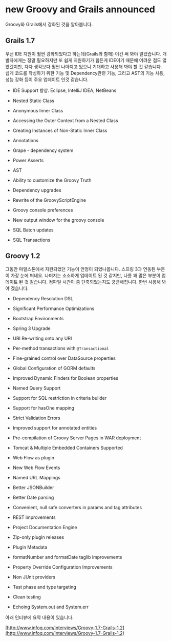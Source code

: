 # new Groovy and Grails announced

Groovy와 Grails에서 강화된 것을 알아봅니다.

## Grails 1.7

우선 IDE 지원이 훨씬 강화되었다고 하는데(Grails와 함께) 이건 써 봐야 알겠습니다. 개발자에게는 정말 필요하지만 또 쉽게 지원하기가 힘든게 IDE이기 때문에 어려운 점도 많았겠지만, 차차 생각보다 훨씬 나아지고 있으니 기대하고 사용해 봐야 할 것 같습니다. 쉽게 코드를 작성하기 위한 기능 및 Dependency관련 기능, 그리고 AST의 기능 사용, 성능 강화 등이 주요 업데이트 인것 같습니다.

 * IDE Support 향상. Eclipse, IntelliJ IDEA, NetBeans

 * Nested Static Class

 * Anonymous Inner Class

 * Accessing the Outer Context from a Nested Class

 * Creating Instances of Non-Static Inner Class

 * Annotations

 * Grape - dependency system

 * Power Asserts

 * AST

 * Ability to customize the Groovy Truth

 * Dependency upgrades

 * Rewrite of the GroovyScriptEngine

 * Groovy console preferences

 * New output window for the groovy console

 * SQL Batch updates

 * SQL Transactions

## Groovy 1.2

그동안 마일스톤에서 지원되었던 기능이 안정이 되었나봅니다. 스프링 3과 연동된 부분이 가장 눈에 띄네요. 나머지는 소소하게
업데이트 된 것 같지만, 나름 꽤 많은 부분이 업데이트 된 것 같습니다. 컴파일 시간이 좀 단축되었는지도 궁금해집니다. 한번
사용해 봐야 겠습니다.

 * Dependency Resolution DSL

 * Significant Performance Optimizations

 * Bootstrap Environments

 * Spring 3 Upgrade

 * URI Re-writing onto any URI

 * Per-method transactions with `@Transactional`

 * Fine-grained control over DataSource properties

 * Global Configuration of GORM defaults

 * Improved Dynamic Finders for Boolean properties

 * Named Query Support

 * Support for SQL restriction in criteria builder

 * Support for hasOne mapping

 * Strict Validation Errors

 * Improved support for annotated entities

 * Pre-compilation of Groovy Server Pages in WAR deployment

 * Tomcat & Multiple Embedded Containers Supported

 * Web Flow as plugin

 * New Web Flow Events

 * Named URL Mappings

 * Better JSONBuilder

 * Better Date parsing

 * Convenient, null safe converters in params and tag attributes

 * REST improvements

 * Project Documentation Engine

 * Zip-only plugin releases

 * Plugin Metadata

 * formatNumber and formatDate taglib improvements

 * Property Override Configuration Improvements

 * Non JUnit providers

 * Test phase and type targeting

 * Clean testing

 * Echoing System.out and System.err

아래 인터뷰에 요약 내용이 있습니다.

[http://www.infoq.com/interviews/Groovy-1.7-Grails-1.2](http://www.infoq.com/interviews/Groovy-1.7-Grails-1.2)
